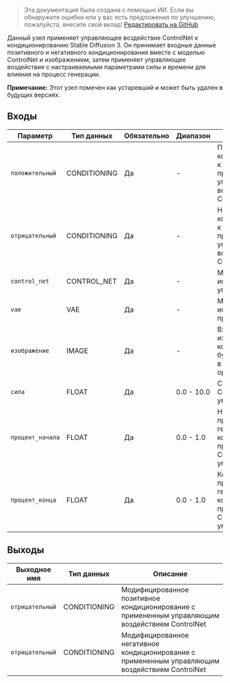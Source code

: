 > Эта документация была создана с помощью ИИ. Если вы обнаружите ошибки или у вас есть предложения по улучшению, пожалуйста, внесите свой вклад! [Редактировать на GitHub](https://github.com/Comfy-Org/embedded-docs/blob/main/comfyui_embedded_docs/docs/ControlNetApplySD3/ru.md)

Данный узел применяет управляющее воздействие ControlNet к кондиционированию Stable Diffusion 3. Он принимает входные данные позитивного и негативного кондиционирования вместе с моделью ControlNet и изображением, затем применяет управляющее воздействие с настраиваемыми параметрами силы и времени для влияния на процесс генерации.

**Примечание:** Этот узел помечен как устаревший и может быть удален в будущих версиях.

## Входы

| Параметр | Тип данных | Обязательно | Диапазон | Описание |
|-----------|-----------|----------|-------|-------------|
| `положительный` | CONDITIONING | Да | - | Позитивное кондиционирование, к которому применяется управляющее воздействие ControlNet |
| `отрицательный` | CONDITIONING | Да | - | Негативное кондиционирование, к которому применяется управляющее воздействие ControlNet |
| `control_net` | CONTROL_NET | Да | - | Модель ControlNet, используемая для управления |
| `vae` | VAE | Да | - | Модель VAE, используемая в процессе |
| `изображение` | IMAGE | Да | - | Входное изображение, которое ControlNet будет использовать в качестве ориентира |
| `сила` | FLOAT | Да | 0.0 - 10.0 | Сила эффекта ControlNet (по умолчанию: 1.0) |
| `процент_начала` | FLOAT | Да | 0.0 - 1.0 | Начальная точка в процессе генерации, с которой начинает применяться ControlNet (по умолчанию: 0.0) |
| `процент_конца` | FLOAT | Да | 0.0 - 1.0 | Конечная точка в процессе генерации, до которой применяется ControlNet (по умолчанию: 1.0) |

## Выходы

| Выходное имя | Тип данных | Описание |
|-------------|-----------|-------------|
| `отрицательный` | CONDITIONING | Модифицированное позитивное кондиционирование с примененным управляющим воздействием ControlNet |
| `отрицательный` | CONDITIONING | Модифицированное негативное кондиционирование с примененным управляющим воздействием ControlNet |
